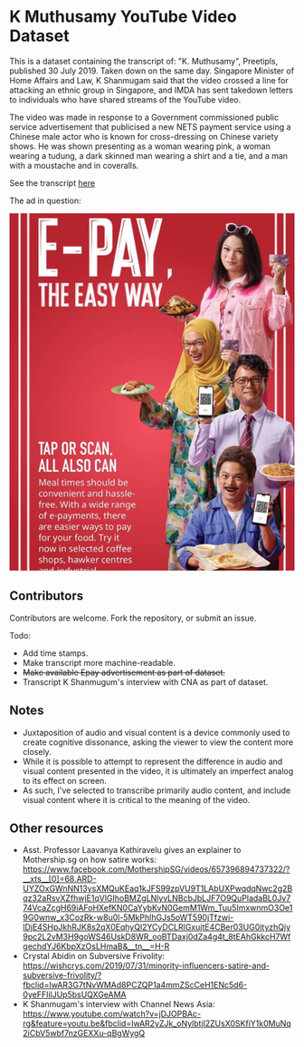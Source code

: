 # K Muthusamy YouTube Video Dataset

This is a dataset containing the transcript of: "K. Muthusamy", Preetipls, published 30 July 2019. Taken down on the same day.
Singapore Minister of Home Affairs and Law, K Shanmugam said that the video crossed a line for attacking an ethnic group in Singapore, and IMDA has sent takedown letters to individuals who have shared streams of the YouTube video.

The video was made in response to a Government commissioned public service advertisement that publicised a new NETS payment service using a Chinese male actor who is known for cross-dressing on Chinese variety shows. He was shown presenting as a woman wearing pink, a woman wearing a tudung, a dark skinned man wearing a shirt and a tie, and a man with a moustache and in coveralls.

See the transcript [here](./transcript.txt)

The ad in question:

![](epay.jpg)

## Contributors

Contributors are welcome. Fork the repository, or submit an issue.

Todo:

- Add time stamps.
- Make transcript more machine-readable.
- ~~Make available Epay advertisement as part of dataset.~~
- Transcript K Shanmugum's interview with CNA as part of dataset.

## Notes

- Juxtaposition of audio and visual content is a device commonly used to create cognitive dissonance, asking the viewer to view the content more closely.
- While it is possible to attempt to represent the difference in audio and visual content presented in the video, it is ultimately an imperfect analog to its effect on screen.
- As such, I've selected to transcribe primarily audio content, and include visual content where it is critical to the meaning of the video.

## Other resources

- Asst. Professor Laavanya Kathiravelu gives an explainer to Mothership.sg on how satire works: https://www.facebook.com/MothershipSG/videos/657396894737322/?__xts__[0]=68.ARD-UYZOxGWnNN13ysXMQuKEaq1kJFS99zpVU9T1LAbUXPwqdqNwc2g2Bqz32aRsvXZfhwjE1qVlGIhoBMZgLNlyvLNBcbJbLJF7O9QuPladaBL0Jv774VcaZcgH69iAFoHXefKN0CaYybKvN0GemM1Wm_Tuu5ImxwnmO3Oe19G0wnw_x3CozRk-w8u0l-5MkPhIhGJs5oWT590jTfzwi-lDjE4SHpJkhRJK8s2qX0EqhyQl2YCyDCLRlGxujtE4CBer03UG0ityzhQjy9pc2L2vM3H9goWS46UskD8WR_ooBTDaxj0dZa4g4t_8tEAhGkkcH7WfgechdYJ6KbpXzOsLHmaB&__tn__=H-R
- Crystal Abidin on Subversive Frivolity: https://wishcrys.com/2019/07/31/minority-influencers-satire-and-subversive-frivolity/?fbclid=IwAR3G7tNvWMAd8PCZQP1a4mmZScCeH1ENc5d6-0yeFFIilJUp5bsUQXGeAMA
- K Shanmugam's interview with Channel News Asia: https://www.youtube.com/watch?v=jDJOPBAc-rg&feature=youtu.be&fbclid=IwAR2yZJk_oNylbtjl2ZUsX0SKfiY1k0MuNq2iCbV5wbf7nzGEXXu-qBgWygQ
